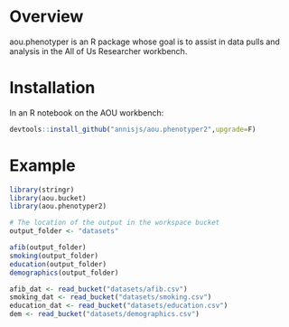 # Overview

aou.phenotyper is an R package whose goal is to assist in data pulls and analysis in the All of Us Researcher workbench.

# Installation
In an R notebook on the AOU workbench:
```r
devtools::install_github("annisjs/aou.phenotyper2",upgrade=F)
```

# Example
```r
library(stringr)
library(aou.bucket)
library(aou.phenotyper2)

# The location of the output in the workspace bucket
output_folder <- "datasets"

afib(output_folder)
smoking(output_folder)
education(output_folder)
demographics(output_folder)

afib_dat <- read_bucket("datasets/afib.csv")
smoking_dat <- read_bucket("datasets/smoking.csv")
education_dat <- read_bucket("datasets/education.csv") 
dem <- read_bucket("datasets/demographics.csv")
```
